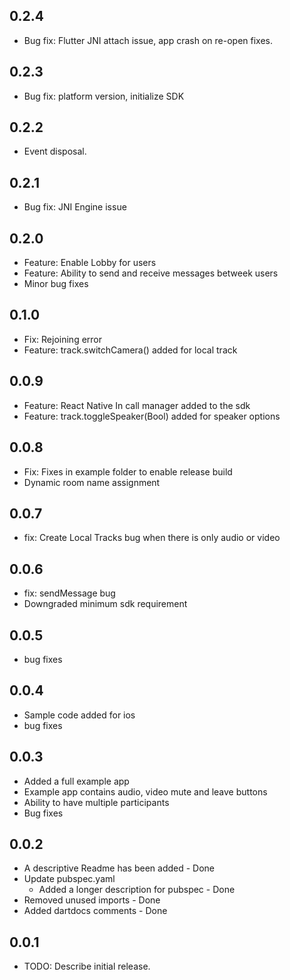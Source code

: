 ## 0.2.4

- Bug fix: Flutter JNI attach issue, app crash on re-open fixes.

## 0.2.3

- Bug fix: platform version, initialize SDK

## 0.2.2

- Event disposal.

## 0.2.1

- Bug fix: JNI Engine issue

## 0.2.0

- Feature: Enable Lobby for users
- Feature: Ability to send and receive messages betweek users
- Minor bug fixes

## 0.1.0

- Fix: Rejoining error
- Feature: track.switchCamera() added for local track

## 0.0.9

- Feature: React Native In call manager added to the sdk
- Feature: track.toggleSpeaker(Bool) added for speaker options

## 0.0.8

- Fix: Fixes in example folder to enable release build
- Dynamic room name assignment

## 0.0.7

- fix: Create Local Tracks bug when there is only audio or video

## 0.0.6

- fix: sendMessage bug
- Downgraded minimum sdk requirement

## 0.0.5

- bug fixes

## 0.0.4

- Sample code added for ios
- bug fixes

## 0.0.3

- Added a full example app
- Example app contains audio, video mute and leave buttons
- Ability to have multiple participants
- Bug fixes

## 0.0.2

- A descriptive Readme has been added - Done
- Update pubspec.yaml
  - Added a longer description for pubspec - Done
- Removed unused imports - Done
- Added dartdocs comments - Done

## 0.0.1

- TODO: Describe initial release.
